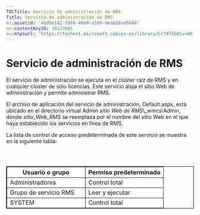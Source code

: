 ```yaml
---
TOCTitle: Servicio de administración de RMS
Title: Servicio de administración de RMS
ms:assetid: '4bd3e142-f0f6-40e9-a160-deab28ce5b88'
ms:contentKeyID: 18127801
ms:mtpsurl: 'https://technet.microsoft.com/es-es/library/Cc747560(v=WS.10)'
---
```


Servicio de administración de RMS
=================================

El servicio de administración se ejecuta en el clúster raíz de RMS y en cualquier clúster de sólo licencias. Este servicio aloja el sitio Web de administración y permite administrar RMS.

El archivo de aplicación del servicio de administración, Default.aspx, está ubicado en el directorio virtual Admin *sitio Web de RMS*\\\_wmcs\\Admin, donde *sitio\_Web\_RMS* se reemplaza por el nombre del sitio Web en el que haya establecido los servicios en línea de RMS.

La lista de control de acceso predeterminada de este servicio se muestra en la siguiente tabla:

###  

 
<p> </p>
<table style="border:1px solid black;">
<colgroup>
<col width="50%" />
<col width="50%" />
</colgroup>
<thead>
<tr class="header">
<th style="border:1px solid black;" >Usuario o grupo</th>
<th style="border:1px solid black;" >Permiso predeterminado</th>
</tr>
</thead>
<tbody>
<tr class="odd">
<td style="border:1px solid black;">Administradores</td>
<td style="border:1px solid black;">Control total</td>
</tr>
<tr class="even">
<td style="border:1px solid black;">Grupo de servicio RMS</td>
<td style="border:1px solid black;">Leer y ejecutar</td>
</tr>
<tr class="odd">
<td style="border:1px solid black;">SYSTEM</td>
<td style="border:1px solid black;">Control total</td>
</tr>
</tbody>
</table>

